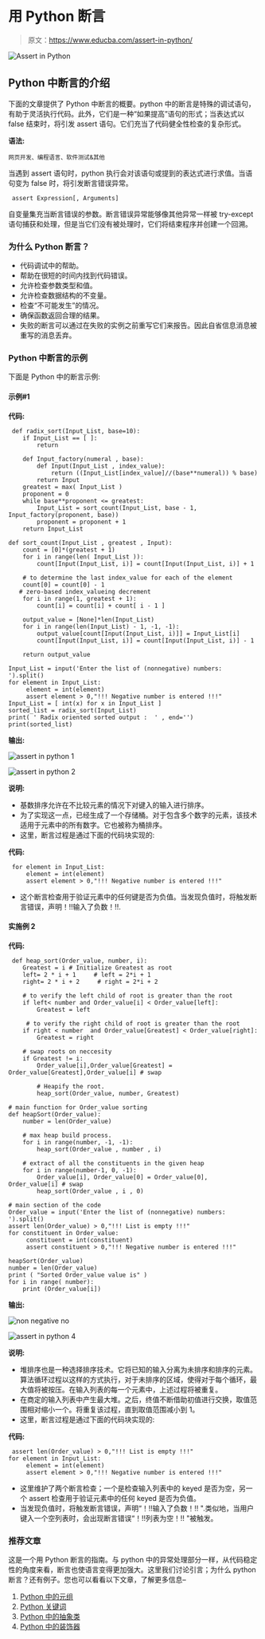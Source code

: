 # 用 Python 断言

> 原文：<https://www.educba.com/assert-in-python/>

![Assert in Python](img/e1f28ac58c093c56c513cd03f0277965.png)



## Python 中断言的介绍

下面的文章提供了 Python 中断言的概要。python 中的断言是特殊的调试语句，有助于灵活执行代码。此外，它们是一种“如果提高”语句的形式；当表达式以 false 结束时，将引发 assert 语句。它们充当了代码健全性检查的复杂形式。

**语法:**

<small>网页开发、编程语言、软件测试&其他</small>

当遇到 assert 语句时，python 执行会对该语句或提到的表达式进行求值。当语句变为 false 时，将引发断言错误异常。

```
 assert Expression[, Arguments] 
```

自变量集充当断言错误的参数。断言错误异常能够像其他异常一样被 try-except 语句捕获和处理，但是当它们没有被处理时，它们将结束程序并创建一个回溯。

### 为什么 Python 断言？

*   代码调试中的帮助。
*   帮助在很短的时间内找到代码错误。
*   允许检查参数类型和值。
*   允许检查数据结构的不变量。
*   检查“不可能发生”的情况。
*   确保函数返回合理的结果。
*   失败的断言可以通过在失败的实例之前重写它们来报告。因此自省信息消息被重写的消息丢弃。

### Python 中断言的示例

下面是 Python 中的断言示例:

#### 示例#1

**代码:**

```
 def radix_sort(Input_List, base=10):
    if Input_List == [ ]:
        return

    def Input_factory(numeral , base):
        def Input(Input_List , index_value):
            return ((Input_List[index_value]//(base**numeral)) % base)
        return Input
    greatest = max( Input_List )
    proponent = 0
    while base**proponent <= greatest:
        Input_List = sort_count(Input_List, base - 1, Input_factory(proponent, base))
        proponent = proponent + 1
    return Input_List

def sort_count(Input_List , greatest , Input):
    count = [0]*(greatest + 1)	
    for i in range(len( Input_List )):
        count[Input(Input_List, i)] = count[Input(Input_List, i)] + 1

    # to determine the last index_value for each of the element
    count[0] = count[0] - 1 
   # zero-based index_valueing decrement 
    for i in range(1, greatest + 1):
        count[i] = count[i] + count[ i - 1 ]

    output_value = [None]*len(Input_List)
    for i in range(len(Input_List) - 1, -1, -1):
        output_value[count[Input(Input_List, i)]] = Input_List[i]
        count[Input(Input_List, i)] = count[Input(Input_List, i)] - 1

    return output_value

Input_List = input('Enter the list of (nonnegative) numbers: ').split()
for element in Input_List:
     element = int(element)
     assert element > 0,"!!! Negative number is entered !!!"
Input_List = [ int(x) for x in Input_List ]
sorted_list = radix_sort(Input_List)
print( ' Radix oriented sorted output :  ' , end='')
print(sorted_list) 
```

**输出:**

![assert in python 1](img/24908b36dfafb1fab9a2201ee27d21b9.png)



![assert in python 2](img/eba7708b03cb0cb382710668861f52b6.png)



**说明:**

*   基数排序允许在不比较元素的情况下对键入的输入进行排序。
*   为了实现这一点，已经生成了一个存储桶。对于包含多个数字的元素，该技术适用于元素中的所有数字。它也被称为桶排序。
*   这里，断言过程是通过下面的代码块实现的:

**代码:**

```
 for element in Input_List:
     element = int(element)
     assert element > 0,"!!! Negative number is entered !!!" 
```

*   这个断言检查用于验证元素中的任何键是否为负值。当发现负值时，将触发断言错误，声明！!!输入了负数！!!.

#### 实施例 2

**代码:**

```
 def heap_sort(Order_value, number, i): 
    Greatest = i # Initialize Greatest as root 
    left= 2 * i + 1     # left = 2*i + 1 
    right= 2 * i + 2     # right = 2*i + 2 

    # to verify the left child of root is greater than the root
    if left< number and Order_value[i] < Order_value[left]: 
        Greatest = left

     # to verify the right child of root is greater than the root
    if right < number  and Order_value[Greatest] < Order_value[right]: 
        Greatest = right

    # swap roots on neccesity 
    if Greatest != i: 
        Order_value[i],Order_value[Greatest] = Order_value[Greatest],Order_value[i] # swap 

        # Heapify the root. 
        heap_sort(Order_value, number, Greatest) 

# main function for Order_value sorting
def heapSort(Order_value): 
    number = len(Order_value) 

    # max heap build process. 
    for i in range(number, -1, -1): 
        heap_sort(Order_value , number , i) 

    # extract of all the constituents in the given heap
    for i in range(number-1, 0, -1): 
        Order_value[i], Order_value[0] = Order_value[0], Order_value[i] # swap 
        heap_sort(Order_value , i , 0) 

# main section of the code
Order_value = input('Enter the list of (nonnegative) numbers: ').split()
assert len(Order_value) > 0,"!!! List is empty !!!"
for constituent in Order_value:
     constituent = int(constituent)
     assert constituent > 0,"!!! Negative number is entered !!!"

heapSort(Order_value) 
number = len(Order_value) 
print ( "Sorted Order_value value is" ) 
for i in range( number): 
    print (Order_value[i]) 
```

**输出:**

![non negative no](img/bfddb3b69e9d92dfb12d03ce18100e09.png)



![assert in python 4](img/3e6506d8a7c7cc15a51c39a1b3b39d8f.png)



**说明:**

*   堆排序也是一种选择排序技术。它将已知的输入分离为未排序和排序的元素。算法循环过程以这样的方式执行，对于未排序的区域，使得对于每个循环，最大值将被按压。在输入列表的每一个元素中，上述过程将被重复。
*   在商定的输入列表中产生最大堆。之后，终值不断借助初值进行交换，取值范围相对缩小一个。将重复该过程，直到取值范围减小到 1。
*   这里，断言过程是通过下面的代码块实现的:

**代码:**

```
 assert len(Order_value) > 0,"!!! List is empty !!!"
for element in Input_List:
     element = int(element)
     assert element > 0,"!!! Negative number is entered !!!" 
```

*   这里维护了两个断言检查；一个是检查输入列表中的 keyed 是否为空，另一个 assert 检查用于验证元素中的任何 keyed 是否为负值。
*   当发现负值时，将触发断言错误，声明“！!!输入了负数！!! ".类似地，当用户键入一个空列表时，会出现断言错误“！!!列表为空！!! "被触发。

### 推荐文章

这是一个用 Python 断言的指南。与 python 中的异常处理部分一样，从代码稳定性的角度来看，断言也使语言变得更加强大。这里我们讨论引言；为什么 python 断言？还有例子。您也可以看看以下文章，了解更多信息–

1.  [Python 中的元组](https://www.educba.com/tuples-in-python/)
2.  [Python 关键词](https://www.educba.com/python-keywords/)
3.  [Python 中的抽象类](https://www.educba.com/abstract-class-in-python/)
4.  [Python 中的装饰器](https://www.educba.com/decorator-in-python/)





